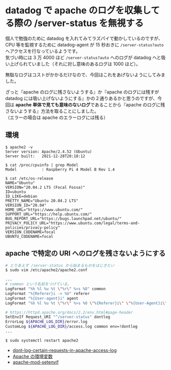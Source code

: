 # datadog で apache のログを収集してる際の /server-status を無視する

個人で勉強のために datadog を入れてみてラズパイで動かしているのですが、CPU 等を監視するために datadog-agent が 15 秒おきに `/server-status?auto` へアクセスを行なっているようです。  
気づい時には 3 万 4000 ほど `/server-status?auto` へのログが datadog へと吸い上げられていました（それに対し意味のあるログは 1000 ほど）。

無駄なログはコストがかかるだけなので、今回はこれをあげないようにしてみました。

ざっと『apache のログに残さないようする』か『apache のログには残すが datadog には吸い上げないようにする』かの２通りあるかと思うのですが、今回は **apache 単体で見ても意味のないログ**であることから『apache のログに残さないようする』方法を取ることにしました。  
（エラーの場合は apache のエラーログには残る）

## 環境

```
$ apache2 -v
Server version: Apache/2.4.52 (Ubuntu)
Server built:   2021-12-28T20:18:12

$ cat /proc/cpuinfo | grep Model
Model           : Raspberry Pi 4 Model B Rev 1.4

$ cat /etc/os-release
NAME="Ubuntu"
VERSION="20.04.2 LTS (Focal Fossa)"
ID=ubuntu
ID_LIKE=debian
PRETTY_NAME="Ubuntu 20.04.2 LTS"
VERSION_ID="20.04"
HOME_URL="https://www.ubuntu.com/"
SUPPORT_URL="https://help.ubuntu.com/"
BUG_REPORT_URL="https://bugs.launchpad.net/ubuntu/"
PRIVACY_POLICY_URL="https://www.ubuntu.com/legal/terms-and-policies/privacy-policy"
VERSION_CODENAME=focal
UBUNTU_CODENAME=focal
```

## apache で特定の URI へのログを残さないようにする

```sh
# とりあえず /server-status から始まるものをはじきたい
$ sudo vim /etc/apache2/apache2.conf

...
# common という名前をつけている。
LogFormat "%h %l %u %t \"%r\" %>s %O" common
LogFormat "%{Referer}i -> %U" referer
LogFormat "%{User-agent}i" agent
LogFormat "%h %l %u %t \"%r\" %>s %O \"%{Referer}i\" \"%{User-Agent}i\"" combined

# https://httpd.apache.org/docs/2.2/env.html#page-header
SetEnvIf Request_URI "^/server-status" dontlog
ErrorLog ${APACHE_LOG_DIR}/error.log
CustomLog ${APACHE_LOG_DIR}/access.log common env=!dontlog
...

$ sudo systemctl restart apache2
```

- [dont-log-certain-requests-in-apache-access-log](https://stackoverflow.com/questions/40205569/dont-log-certain-requests-in-apache-access-log)
- [Apache の環境変数](https://httpd.apache.org/docs/2.2/env.html)
- [apache-mod-setenvif](http://unixservermemo.web.fc2.com/sv/apache-mod-setenvif.htm)

